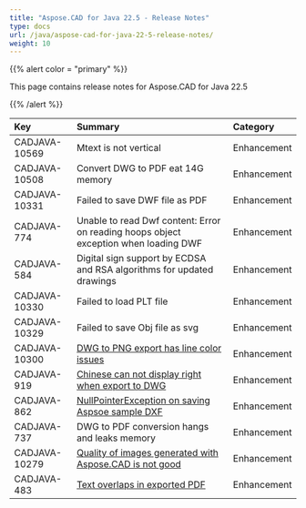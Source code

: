 ```yaml
---
title: "Aspose.CAD for Java 22.5 - Release Notes"
type: docs
url: /java/aspose-cad-for-java-22-5-release-notes/
weight: 10
---
```


{{% alert color = "primary" %}}

This page contains release notes for Aspose.CAD for Java 22.5

{{% /alert %}}


|**Key**|**Summary**|**Category**|
| :- | :- | :- |
| CADJAVA-10569 | Mtext is not vertical | Enhancement |
| CADJAVA-10508 | Convert DWG to PDF eat 14G memory | Enhancement |
| CADJAVA-10331 | Failed to save DWF file as PDF | Enhancement |
| CADJAVA-774 | Unable to read Dwf content: Error on reading hoops object exception when loading DWF | Enhancement |
| CADJAVA-584 | Digital sign support by ECDSA and RSA algorithms for updated drawings | Enhancement |
| CADJAVA-10330 | Failed to load PLT file | Enhancement |
| CADJAVA-10329 | Failed to save Obj file as svg | Enhancement |
| CADJAVA-10300 | [DWG to PNG export has line color issues](https://forum.aspose.com/t/dwg-to-png-export-help/230919) | Enhancement |
| CADJAVA-919 | [Chinese can not display right when export to DWG](https://forum.aspose.com/t/chinese-can-not-display-right-when-export-to-dwg/222471) | Enhancement |
| CADJAVA-862 | [NullPointerException on saving Aspsoe sample DXF](https://forum.aspose.com/t/saving-dxf-file-gives-error/219470) | Enhancement |
| CADJAVA-737 | DWG to PDF conversion hangs and leaks memory | Enhancement |
| CADJAVA-10279 | [Quality of images generated with Aspose.CAD is not good](https://forum.aspose.com/t/quality-of-images-generated-with-aspose/232598/3) | Enhancement |
| CADJAVA-483 | [Text overlaps in exported PDF](https://forum.aspose.com/t/aspose-cad-dwg-pdf/195143) | Enhancement |

